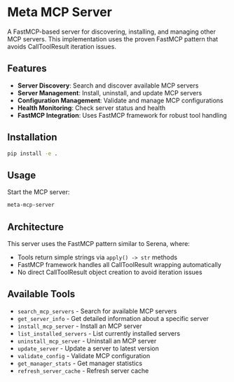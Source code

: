 # Meta MCP Server

A FastMCP-based server for discovering, installing, and managing other MCP servers. This implementation uses the proven FastMCP pattern that avoids CallToolResult iteration issues.

## Features

- **Server Discovery**: Search and discover available MCP servers
- **Server Management**: Install, uninstall, and update MCP servers
- **Configuration Management**: Validate and manage MCP configurations
- **Health Monitoring**: Check server status and health
- **FastMCP Integration**: Uses FastMCP framework for robust tool handling

## Installation

```bash
pip install -e .
```

## Usage

Start the MCP server:

```bash
meta-mcp-server
```

## Architecture

This server uses the FastMCP pattern similar to Serena, where:
- Tools return simple strings via `apply() -> str` methods
- FastMCP framework handles all CallToolResult wrapping automatically
- No direct CallToolResult object creation to avoid iteration issues

## Available Tools

- `search_mcp_servers` - Search for available MCP servers
- `get_server_info` - Get detailed information about a specific server
- `install_mcp_server` - Install an MCP server
- `list_installed_servers` - List currently installed servers
- `uninstall_mcp_server` - Uninstall an MCP server
- `update_server` - Update a server to latest version
- `validate_config` - Validate MCP configuration
- `get_manager_stats` - Get manager statistics
- `refresh_server_cache` - Refresh server cache